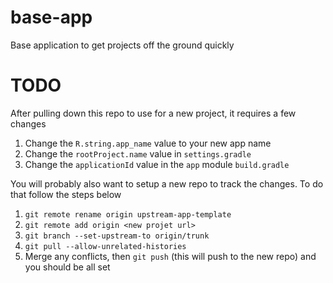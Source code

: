 # base-app

Base application to get projects off the ground quickly

# TODO
After pulling down this repo to use for a new project, it requires a few changes

1. Change the `R.string.app_name` value to your new app name
2. Change the `rootProject.name` value in `settings.gradle`
3. Change the `applicationId` value in the `app` module `build.gradle`

You will probably also want to setup a new repo to track the changes.
To do that follow the steps below

1. `git remote rename origin upstream-app-template`
2. `git remote add origin <new projet url>`
3. `git branch --set-upstream-to origin/trunk`
4. `git pull --allow-unrelated-histories`
5. Merge any conflicts, then `git push` (this will push to the new repo) 
and you should be all set